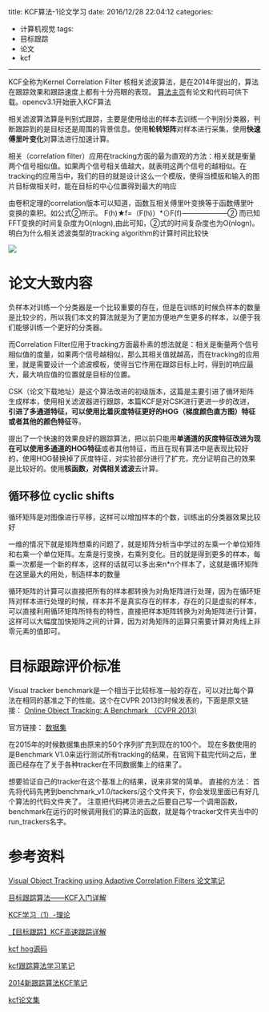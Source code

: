 title: KCF算法-1论文学习
date: 2016/12/28 22:04:12
categories:
- 计算机视觉
tags:
- 目标跟踪
- 论文
- kcf
---


KCF全称为Kernel Correlation Filter 核相关滤波算法，是在2014年提出的，算法在跟踪效果和跟踪速度上都有十分亮眼的表现。
[算法主页](http://www.robots.ox.ac.uk/~joao/circulant/index.html)有论文和代码可供下载。opencv3.1开始嵌入KCF算法

相关滤波算法算是判别式跟踪，主要是使用给出的样本去训练一个判别分类器，判断跟踪到的是目标还是周围的背景信息。使用**轮转矩阵**对样本进行采集，使用**快速傅里叶变化**对算法进行加速计算。

<!--more-->

相关（correlation filter）应用在tracking方面的最为直观的方法：相关就是衡量两个信号相似值。如果两个信号相关值越大，就表明这两个信号的越相似。在tracking的应用当中，我们的目的就是设计这么一个模版，使得当模版和输入的图片目标做相关时，能在目标的中心位置得到最大的响应

由卷积定理的correlation版本可以知道，函数互相关傅里叶变换等于函数傅里叶变换的乘积。如公式②所示。 
F(h)★f=（F(h)）*⊙F(f)——————–②
而已知FFT变换的时间复杂度为O(nlogn),由此可知，②式的时间复杂度也为O(nlogn)。明白为什么相关滤波类型的tracking algorithm的计算时间比较快

![](http://img.blog.csdn.net/20160623172443644)

# 论文大致内容
负样本对训练一个分类器是一个比较重要的存在，但是在训练的时候负样本的数量是比较少的，所以我们本文的算法就是为了更加方便地产生更多的样本，以便于我们能够训练一个更好的分类器。 

而Correlation Filter应用于tracking方面最朴素的想法就是：相关是衡量两个信号相似值的度量，如果两个信号越相似，那么其相关值就越高，而在tracking的应用里，就是需要设计一个滤波模板，使得当它作用在跟踪目标上时，得到的响应最大，最大响应值的位置就是目标的位置。

CSK（论文下载地址）是这个算法改进的初级版本，这篇是主要引进了循环矩阵生成样本，使用相关滤波器进行跟踪，本篇KCF是对CSK进行更进一步的改进，**引进了多通道特征，可以使用比着灰度特征更好的HOG（梯度颜色直方图）特征或者其他的颜色特征**等。

提出了一个快速的效果良好的跟踪算法，把以前只能用**单通道的灰度特征改进为现在可以使用多通道的HOG特征**或者其他特征，而且在现有算法中是表现比较好的，使用HOG替换掉了灰度特征，对实验部分进行了扩充，充分证明自己的效果是比较好的。使用**核函数，对偶相关滤波**去计算。

## 循环移位 cyclic shifts

循环矩阵是对图像进行平移，这样可以增加样本的个数，训练出的分类器效果比较好

一维的情况下就是矩阵想乘的问题了，就是矩阵分析当中学过的左乘一个单位矩阵和右乘一个单位矩阵。左乘是行变换，右乘列变化。目的就是得到更多的样本，每乘一次都是一个新的样本，这样的话就可以多出来n*n个样本了，这就是循环矩阵在这里最大的用处，制造样本的数量


循环矩阵的计算可以直接把所有的样本都转换为对角矩阵进行处理，因为在循环矩阵对样本进行处理的时候，样本并不是真实存在的样本，存在的只是虚拟的样本，可以直接利用循环矩阵所特有的特性，直接把样本矩阵转换为对角矩阵进行计算， 这样可以大幅度加快矩阵之间的计算，因为对角矩阵的运算只需要计算对角线上非零元素的值即可。



# 目标跟踪评价标准 
Visual tracker benchmark是一个相当于比较标准一般的存在，可以对比每个算法在相同的基准之下的性能。这个在CVPR 2013的时候发表的，下面是原文链接： 
[Online Object Tracking: A Benchmark （CVPR 2013)](http://faculty.ucmerced.edu/mhyang/papers/cvpr13_benchmark.pdf )

官方链接： 
[数据集](http://cvlab.hanyang.ac.kr/tracker_benchmark/index.html )

在2015年的时候数据集由原来的50个序列扩充到现在的100个。 
现在多数使用的是Benchmark V1.0来运行测试所有tracking的结果，在官网下载完代码之后，里面已经存在了关于各种tracker在不同数据集上的结果了。

想要验证自己的tracker在这个基准上的结果，说来非常的简单。 
直接的方法： 
首先将代码先拷到benchmark_v1.0/tackers/这个文件夹下，你会发现里面已有好几个算法的代码文件夹了。 注意把代码拷贝进去之后要自己写一个调用函数，benchmark在运行的时候调用我们的算法的函数，就是每个tracker文件夹当中的run_trackers名字。



# 参考资料 



[Visual Object Tracking using Adaptive Correlation Filters 论文笔记](http://www.cnblogs.com/hanhuili/p/4266990.html)


[目标跟踪算法——KCF入门详解](http://blog.csdn.net/crazyice521/article/details/53525366)


[KCF学习（1）-理论](http://blog.csdn.net/zinnc/article/details/52675541)

[【目标跟踪】KCF高速跟踪详解](http://blog.csdn.net/shenxiaolu1984/article/details/50905283)

[kcf hog源码](https://github.com/joaofaro/KCFcpp)

[kcf跟踪算法学习笔记](http://blog.csdn.net/mhz9123/article/details/51670802)

[2014新跟踪算法KCF笔记](http://blog.csdn.net/zwlq1314521/article/details/50427038)

[kcf论文集](https://github.com/DragonFive/Correlation-Filter-Tracking)

